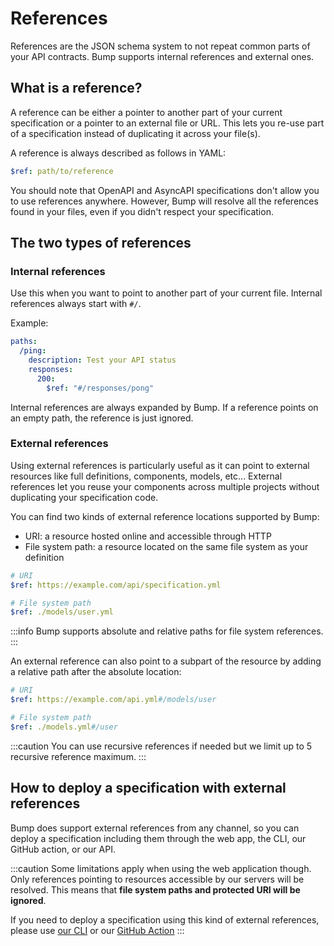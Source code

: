 # References

References are the JSON schema system to not repeat common parts of your API contracts. Bump supports internal references and external ones.

## What is a reference?

A reference can be either a pointer to another part of your current specification or a pointer to an external file or URL. This lets you re-use part of a specification instead of duplicating it across your file(s).

A reference is always described as follows in YAML:

```yaml
$ref: path/to/reference
```

You should note that OpenAPI and AsyncAPI specifications don't allow you to use references anywhere. However, Bump will resolve all the references found in your files, even if you didn't respect your specification.

## The two types of references

### Internal references

Use this when you want to point to another part of your current file. Internal references always start with `#/`.

Example:

```yaml
paths:
  /ping:
    description: Test your API status
    responses:
      200:
        $ref: "#/responses/pong"
```

Internal references are always expanded by Bump. If a reference points on an empty path, the reference is just ignored.

### External references

Using external references is particularly useful as it can point to external resources like full definitions, components, models, etc... External references let you reuse your components across multiple projects without duplicating your specification code.

You can find two kinds of external reference locations supported by Bump:

- URI: a resource hosted online and accessible through HTTP
- File system path: a resource located on the same file system as your definition

```yaml
# URI
$ref: https://example.com/api/specification.yml

# File system path
$ref: ./models/user.yml
```

:::info
Bump supports absolute and relative paths for file system references.
:::

An external reference can also point to a subpart of the resource by adding a relative path after the absolute location:

```yaml
# URI
$ref: https://example.com/api.yml#/models/user

# File system path
$ref: ./models.yml#/user
```

:::caution
You can use recursive references if needed but we limit up to 5 recursive reference maximum.
:::

## How to deploy a specification with external references

Bump does support external references from any channel, so you can deploy a specification including them through the web app, the CLI, our GitHub action, or our API.

:::caution
Some limitations apply when using the web application though. Only references pointing to resources accessible by our servers will be resolved. This means that **file system paths and protected URI will be ignored**.

If you need to deploy a specification using this kind of external references, please use [our CLI](help/bump-cli.md) or our [GitHub Action](help/continuous-integration/github-actions.md)
:::

